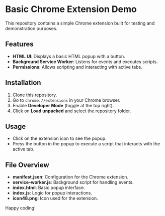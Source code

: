 # Basic Chrome Extension Demo  

This repository contains a simple Chrome extension built for testing and demonstration purposes.  

## Features  
- **HTML UI**: Displays a basic HTML popup with a button.  
- **Background Service Worker**: Listens for events and executes scripts.  
- **Permissions**: Allows scripting and interacting with active tabs.  

## Installation  
1. Clone this repository.  
2. Go to `chrome://extensions` in your Chrome browser.  
3. Enable **Developer Mode** (toggle at the top right).  
4. Click on **Load unpacked** and select the repository folder.  

## Usage  
- Click on the extension icon to see the popup.  
- Press the button in the popup to execute a script that interacts with the active tab.  

## File Overview  
- **manifest.json**: Configuration for the Chrome extension.  
- **service-worker.js**: Background script for handling events.  
- **index.html**: Basic popup interface.  
- **index.js**: Logic for popup interactions.  
- **icon48.png**: Icon used for the extension.  

Happy coding!
